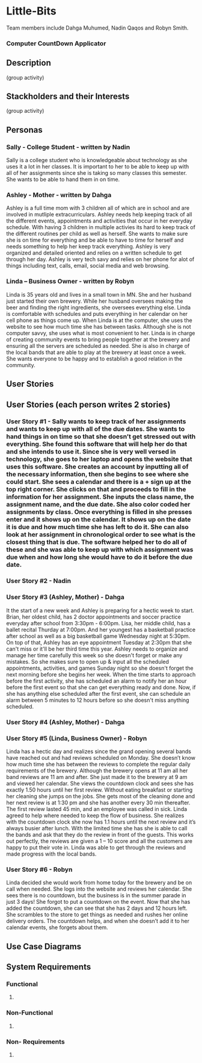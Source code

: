 # Little-Bits
Team members include Dahga Muhumed, Nadin Qaqos and Robyn Smith.

### Computer CountDown Applicator


## Description

(group activity)

## Stackholders and their Interests

(group activity)




## Personas 


### Sally - College Student  - written by Nadin
Sally is a college student who is knowledgeable about technology as she uses it a lot in her classes. It is important to her to be able to keep up with all of her assignments since she is taking so many classes this semester. She wants to be able to hand them in on time. 

### Ashley - Mother - written by Dahga
Ashley is a full time mom with 3 children all of which are in school and are involved in mutliple extracurriculars. Ashley needs help keeping track of all the different events, appointments and activities that occur in her everyday schedule. With having 3 children in multiple activies its hard to keep track of the different routines per child as well as herself. She wants to make sure she is on time for everything and be able to have to time for herself and needs something to help her keep track everything. Ashley is very organized and detailed oriented and relies on a written schedule to get through her day. Ashley is very tech savy and relies on her phone for alot of things including text, calls, email, social media and web browsing. 

### Linda – Business Owner - written by Robyn
Linda is 35 years old and lives in a small town in MN. She and her husband just started their own brewery. While her husband oversees making the beer and finding the right ingredients, she oversees everything else. Linda is comfortable with schedules and puts everything in her calendar on her cell phone as things come up. When Linda is at the computer, she uses the website to see how much time she has between tasks. Although she is not computer savvy, she uses what is most convenient to her. Linda is in charge of creating community events to bring people together at the brewery and ensuring all the servers are scheduled as needed. She is also in charge of the local bands that are able to play at the brewery at least once a week. She wants everyone to be happy and to establish a good relation in the community.

## User Stories 


## User Stories (each person writes 2 stories)

### User Story #1 - Sally wants to keep track of her assignments and wants to keep up with all of the due dates. She wants to hand things in on time so that she doesn’t get stressed out with everything. She found this software that will help her do that and she intends to use it. Since she is very well versed in technology, she goes to her laptop and opens the website that uses this software. She creates an account by inputting all of the necessary information, then she begins to see where she could start. She sees a calendar and there is a + sign up at the top right corner. She clicks on that and proceeds to fill in the information for her assignment. She inputs the class name, the assignment name, and the due date. She also color coded her assignments by class. Once everything is filled in she presses enter and it shows up on the calendar. It shows up on the date it is due and how much time she has left to do it. She can also look at her assignment in chronological order to see what is the closest thing that is due. The software helped her to do all of these and she was able to keep up with which assignment was due when and how long she would have to do it before the due date.  

### User Story #2 - Nadin 

### User Story #3 (Ashley, Mother) - Dahga
It the start of a new week and Ashley is preparing for a hectic week to start. Brian, her oldest child, has 2 doctor appointments and soccer practice everyday after school from 3:30pm - 6:00pm. Lisa, her middle child, has a ballet recital Thurday at 7:00pm. And her youngest has a basketball practice after school as well as a big basketball game Wednesday night at 5:30pm. On top of that, Ashley has an eye appointment Tuesday at 2:30pm that she can't miss or it'll be her third time this year. Ashley needs to organize and manage her time carefully this week so she doesn't forget or make any mistakes. So she makes sure to open up & input all the scheduled appointments, activities, and games Sunday night so she doesn't forget the next morning before she begins her week. When the time starts to approach before the first activity, she has scheduled an alarm to notify her an hour before the first event so that she can get everything ready and done. Now, if she has anything else scheduled after the first event, she can schedule an alarm between 5 minutes to 12 hours before so she doesn't miss anything scheduled. 


### User Story #4 (Ashley, Mother) - Dahga 


### User Story #5 (Linda, Business Owner) - Robyn 
Linda has a hectic day and realizes since the grand opening several bands have reached out and had reviews scheduled on Monday. She doesn’t know how much time she has between the reviews to complete the regular daily requirements of the brewery. Although the brewery opens at 11 am all her band reviews are 11 am and after. She just made it to the brewery at 9 am and viewed her calendar. She views the countdown clock and sees she has exactly 1.50 hours until her first review. Without eating breakfast or starting her cleaning she jumps on the jobs. She gets most of the cleaning done and her next review is at 1:30 pm and she has another every 30 min thereafter. The first review lasted 45 min, and an employee was called in sick. Linda agreed to help where needed to keep the flow of business. She realizes with the countdown clock she now has 1.1 hours until the next review and it’s always busier after lunch. With the limited time she has she is able to call the bands and ask that they do the review in front of the guests. This works out perfectly, the reviews are given a 1 – 10 score and all the customers are happy to put their vote in. Linda was able to get through the reviews and made progress with the local bands.
### User Story #6 - Robyn 
Linda decided she would work from home today for the brewery and be on call when needed. She logs into the website and reviews her calendar. She sees there is no countdown, but the business is in the summer parade in just 3 days! She forgot to put a countdown on the event. Now that she has added the countdown, she can see that she has 2 days and 12 hours left. She scrambles to the store to get things as needed and rushes her online delivery orders. The countdown helps, and when she doesn’t add it to her calendar events, she forgets about them.

## Use Case Diagrams



## System Requirements 



### Functional 

1. 

### Non-Functional 

1. 

### Non- Requirements 
1.

